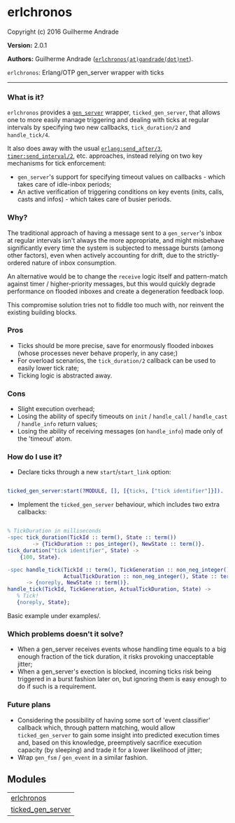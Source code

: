 

# erlchronos #

Copyright (c) 2016 Guilherme Andrade

__Version:__ 2.0.1

__Authors:__ Guilherme Andrade ([`erlchronos(at)gandrade(dot)net`](mailto:erlchronos(at)gandrade(dot)net)).

`erlchronos`: Erlang/OTP gen_server wrapper with ticks

---------


### <a name="What_is_it?">What is it?</a> ###

`erlchronos` provides a [`gen_server`](http://erlang.org/doc/man/gen_server.md) wrapper, `ticked_gen_server`,
that allows one to more easily manage triggering and dealing with ticks at regular intervals by specifying two new callbacks,
`tick_duration/2` and `handle_tick/4`.

It also does away with the usual [`erlang:send_after/3`](http://www.erlang.org/doc/man/erlang.html#send_after-3),
[`timer:send_interval/2`](http://erlang.org/doc/man/timer.md#send_interval-2), etc. approaches, instead relying
on two key mechanisms for tick enforcement:
* `gen_server`'s support for specifying timeout values on callbacks - which takes care of idle-inbox periods;
* An active verification of triggering conditions on key events (inits, calls, casts and infos) - which takes care of busier periods.


### <a name="Why?">Why?</a> ###

The traditional approach of having a message sent to a `gen_server`'s inbox at regular intervals isn't always
the more appropriate, and might misbehave significantly every time the system is subjected to message bursts (among other factors), even when actively accounting for drift, due to the strictly-ordered nature of inbox consumption.

An alternative would be to change the `receive` logic itself and pattern-match against timer / higher-priority messages, but this would quickly degrade performance on flooded inboxes and create a degeneration feedback loop.

This compromise solution tries not to fiddle too much with, nor reinvent the existing building blocks.


### <a name="Pros">Pros</a> ###

* Ticks should be more precise, save for enormously flooded inboxes (whose processes never behave properly, in any case;)
* For overload scenarios, the `tick_duration/2` callback can be used to easily lower tick rate;
* Ticking logic is abstracted away.


### <a name="Cons">Cons</a> ###

* Slight execution overhead;
* Losing the ability of specify timeouts on `init` / `handle_call` / `handle_cast` / `handle_info` return values;
* Losing the ability of receiving messages (on `handle_info`) made only of the 'timeout' atom.


### <a name="How_do_I_use_it?">How do I use it?</a> ###

* Declare ticks through a new `start`/`start_link` option:

```erlang

ticked_gen_server:start(?MODULE, [], [{ticks, ["tick identifier"]}]).

```

* Implement the `ticked_gen_server` behaviour, which includes two extra callbacks:

```erlang

% TickDuration in milliseconds
-spec tick_duration(TickId :: term(), State :: term())
        -> {TickDuration :: pos_integer(), NewState :: term()}.
tick_duration("tick identifier", State) ->
    {100, State}.

-spec handle_tick(TickId :: term(), TickGeneration :: non_neg_integer(),
                  ActualTickDuration :: non_neg_integer(), State :: term())
      -> {noreply, NewState :: term()}.
handle_tick(TickId, TickGeneration, ActualTickDuration, State) ->
   % Tick!
   {noreply, State};

```

Basic example under examples/.


### <a name="Which_problems_doesn't_it_solve?">Which problems doesn't it solve?</a> ###

* When a gen_server receives events whose handling time equals to a big enough fraction of the tick duration, it risks provoking unacceptable jitter;
* When a gen_server's exection is blocked, incoming ticks risk being triggered in a burst fashion later on, but ignoring them is easy enough to do if such is a requirement.


### <a name="Future_plans">Future plans</a> ###

* Considering the possibility of having some sort of 'event classifier' callback which, through pattern matching, would allow `ticked_gen_server` to gain some insight into predicted execution times and, based on this knowledge, preemptively sacrifice execution capacity (by sleeping) and trade it for a lower likelihood of jitter;
* Wrap `gen_fsm` / `gen_event` in a similar fashion.


## Modules ##


<table width="100%" border="0" summary="list of modules">
<tr><td><a href="erlchronos.md" class="module">erlchronos</a></td></tr>
<tr><td><a href="ticked_gen_server.md" class="module">ticked_gen_server</a></td></tr></table>

